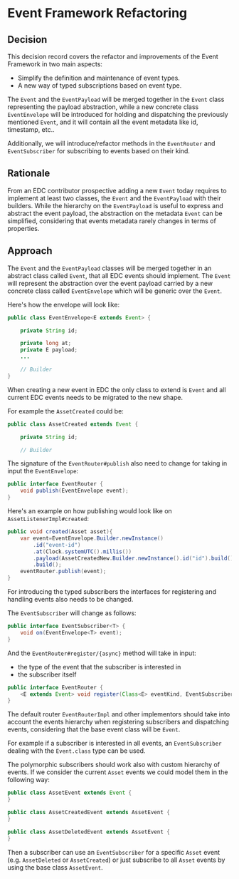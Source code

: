 # Event Framework Refactoring

## Decision

This decision record covers the refactor and improvements of the Event Framework in two main aspects:

- Simplify the definition and maintenance of event types.
- A new way of typed subscriptions based on event type.

The `Event` and the `EventPayload` will be merged together in the `Event` class representing the payload abstraction, while
a new concrete class `EventEnvelope` will be introduced for holding and dispatching the previously mentioned `Event`,
and it will contain all the event metadata like id, timestamp, etc..

Additionally, we will introduce/refactor methods in the `EventRouter` and `EventSubscriber` for subscribing to events based on their kind.

## Rationale

From an EDC contributor prospective adding a new `Event` today requires to implement at least two classes, the `Event`
and the `EventPayload` with their builders.
While the hierarchy on the `EventPayload` is useful to express and abstract the event payload, the abstraction on the
metadata `Event` can be simplified, considering that events metadata rarely changes in terms of properties.

## Approach

The `Event` and the `EventPayload` classes will be merged together in an abstract class called `Event`, that all EDC
events should implement. The `Event` will represent the abstraction over the event payload carried by a new concrete class called `EventEnvelope` which will be generic over the `Event`.

Here's how the envelope will look like:

```java
public class EventEnvelope<E extends Event> {

    private String id;

    private long at;
    private E payload;
    ...

    // Builder
}
```

When creating a new event in EDC the only class to extend is `Event` and all current EDC events needs to be
migrated to the new shape.

For example the `AssetCreated` could be:

```java
public class AssetCreated extends Event {

    private String id;

    // Builder
```

The signature of the `EventRouter#publish` also need to change for taking in input the `EventEnvelope`:

```java
public interface EventRouter {
    void publish(EventEnvelope event);
}
```

Here's an example on how publishing would look like on `AssetListenerImpl#created`:

```java
public void created(Asset asset){
    var event=EventEnvelope.Builder.newInstance()
        .id("event-id")
        .at(Clock.systemUTC().millis())
        .payload(AssetCreatedNew.Builder.newInstance().id("id").build())
        .build();
    eventRouter.publish(event);
}
```

For introducing the typed subscribers the interfaces for registering and handling events also needs to be changed.

The `EventSubscriber` will change as follows:

```java
public interface EventSubscriber<T> {
    void on(EventEnvelope<T> event);
}
```

And the `EventRouter#register/{async}` method will take in input:

- the type of the event that the subscriber is interested in
- the subscriber itself

```java
public interface EventRouter {
    <E extends Event> void register(Class<E> eventKind, EventSubscriber<E> subscriber);
}
```

The default router `EventRouterImpl` and other implementors should take into account the events hierarchy
when registering subscribers and dispatching events, considering that the base event class will be `Event`.

For example if a subscriber is interested in all events, an `EventSubscriber` dealing with the `Event.class` type can be used.

The polymorphic subscribers should work also with custom hierarchy of events. If we consider the current `Asset` events
we could model them in the following way:

```java
public class AssetEvent extends Event {
}

public class AssetCreatedEvent extends AssetEvent {
}

public class AssetDeletedEvent extends AssetEvent {
}
```

Then a subscriber can use an `EventSubscriber` for a specific `Asset` event (e.g. `AssetDeleted` or `AssetCreated`) or
just subscribe to all `Asset` events by using the base class `AssetEvent`.
